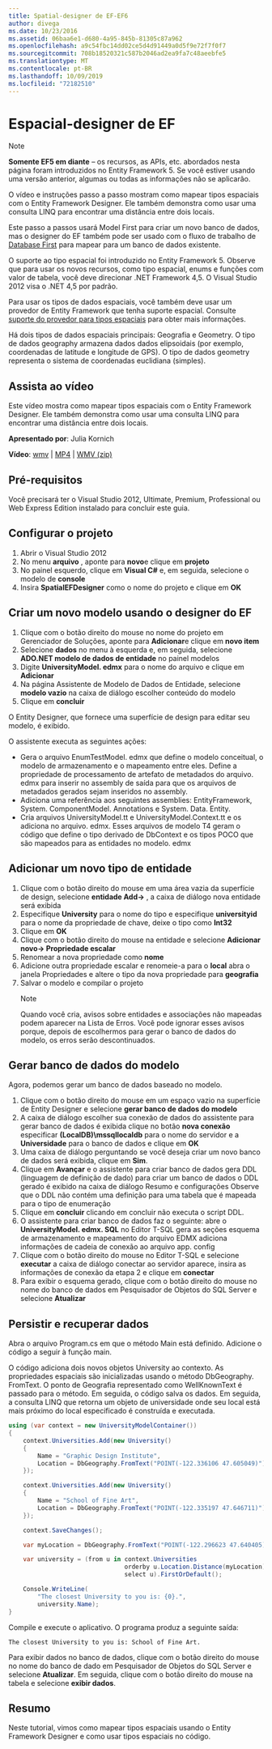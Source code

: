 ```yaml
---
title: Spatial-designer de EF-EF6
author: divega
ms.date: 10/23/2016
ms.assetid: 06baa6e1-d680-4a95-845b-81305c87a962
ms.openlocfilehash: a9c54fbc14dd02ce5d4d91449a0d5f9e72f7f0f7
ms.sourcegitcommit: 708b18520321c587b2046ad2ea9fa7c48aeebfe5
ms.translationtype: MT
ms.contentlocale: pt-BR
ms.lasthandoff: 10/09/2019
ms.locfileid: "72182510"
---
```

# <a name="spatial---ef-designer"></a>Espacial-designer de EF
> [!NOTE]
> **Somente EF5 em diante** – os recursos, as APIs, etc. abordados nesta página foram introduzidos no Entity Framework 5. Se você estiver usando uma versão anterior, algumas ou todas as informações não se aplicarão.

O vídeo e instruções passo a passo mostram como mapear tipos espaciais com o Entity Framework Designer. Ele também demonstra como usar uma consulta LINQ para encontrar uma distância entre dois locais.

Este passo a passos usará Model First para criar um novo banco de dados, mas o designer do EF também pode ser usado com o fluxo de trabalho de [Database First](~/ef6/modeling/designer/workflows/database-first.md) para mapear para um banco de dados existente.

O suporte ao tipo espacial foi introduzido no Entity Framework 5. Observe que para usar os novos recursos, como tipo espacial, enums e funções com valor de tabela, você deve direcionar .NET Framework 4,5. O Visual Studio 2012 visa o .NET 4,5 por padrão.

Para usar os tipos de dados espaciais, você também deve usar um provedor de Entity Framework que tenha suporte espacial. Consulte [suporte do provedor para tipos espaciais](~/ef6/fundamentals/providers/spatial-support.md) para obter mais informações.

Há dois tipos de dados espaciais principais: Geografia e Geometry. O tipo de dados geography armazena dados dados elipsoidais (por exemplo, coordenadas de latitude e longitude de GPS). O tipo de dados geometry representa o sistema de coordenadas euclidiana (simples).

## <a name="watch-the-video"></a>Assista ao vídeo
Este vídeo mostra como mapear tipos espaciais com o Entity Framework Designer. Ele também demonstra como usar uma consulta LINQ para encontrar uma distância entre dois locais.

**Apresentado por**: Julia Kornich

**Vídeo**: [wmv](https://download.microsoft.com/download/E/C/9/EC9E6547-8983-4C1F-A919-D33210E4B213/HDI-ITPro-MSDN-winvideo-spatialwithdesigner.wmv) | [MP4](https://download.microsoft.com/download/E/C/9/EC9E6547-8983-4C1F-A919-D33210E4B213/HDI-ITPro-MSDN-mp4video-spatialwithdesigner.m4v) | [WMV (zip)](https://download.microsoft.com/download/E/C/9/EC9E6547-8983-4C1F-A919-D33210E4B213/HDI-ITPro-MSDN-winvideo-spatialwithdesigner.zip)

## <a name="pre-requisites"></a>Pré-requisitos

Você precisará ter o Visual Studio 2012, Ultimate, Premium, Professional ou Web Express Edition instalado para concluir este guia.

## <a name="set-up-the-project"></a>Configurar o projeto

1.  Abrir o Visual Studio 2012
2.  No menu **arquivo** , aponte para **novo**e clique em **projeto**
3.  No painel esquerdo, clique em **Visual C\#** e, em seguida, selecione o modelo de **console**
4.  Insira **SpatialEFDesigner** como o nome do projeto e clique em **OK**

## <a name="create-a-new-model-using-the-ef-designer"></a>Criar um novo modelo usando o designer do EF

1.  Clique com o botão direito do mouse no nome do projeto em Gerenciador de Soluções, aponte para **Adicionar**e clique em **novo item**
2.  Selecione **dados** no menu à esquerda e, em seguida, selecione **ADO.NET modelo de dados de entidade** no painel modelos
3.  Digite **UniversityModel. edmx** para o nome do arquivo e clique em **Adicionar**
4.  Na página Assistente de Modelo de Dados de Entidade, selecione **modelo vazio** na caixa de diálogo escolher conteúdo do modelo
5.  Clique em **concluir**

O Entity Designer, que fornece uma superfície de design para editar seu modelo, é exibido.

O assistente executa as seguintes ações:

-   Gera o arquivo EnumTestModel. edmx que define o modelo conceitual, o modelo de armazenamento e o mapeamento entre eles. Define a propriedade de processamento de artefato de metadados do arquivo. edmx para inserir no assembly de saída para que os arquivos de metadados gerados sejam inseridos no assembly.
-   Adiciona uma referência aos seguintes assemblies: EntityFramework, System. ComponentModel. Annotations e System. Data. Entity.
-   Cria arquivos UniversityModel.tt e UniversityModel.Context.tt e os adiciona no arquivo. edmx. Esses arquivos de modelo T4 geram o código que define o tipo derivado de DbContext e os tipos POCO que são mapeados para as entidades no modelo. edmx

## <a name="add-a-new-entity-type"></a>Adicionar um novo tipo de entidade

1.  Clique com o botão direito do mouse em uma área vazia da superfície de design, selecione **entidade Add-&gt;** , a caixa de diálogo nova entidade será exibida
2.  Especifique **University** para o nome do tipo e especifique **universityid** para o nome da propriedade de chave, deixe o tipo como **Int32**
3.  Clique em **OK**
4.  Clique com o botão direito do mouse na entidade e selecione **Adicionar novo-&gt; Propriedade escalar**
5.  Renomear a nova propriedade como **nome**
6.  Adicione outra propriedade escalar e renomeie-a para o **local** abra o janela Propriedades e altere o tipo da nova propriedade para **geografia**
7.  Salvar o modelo e compilar o projeto
    > [!NOTE]
    > Quando você cria, avisos sobre entidades e associações não mapeadas podem aparecer na Lista de Erros. Você pode ignorar esses avisos porque, depois de escolhermos para gerar o banco de dados do modelo, os erros serão descontinuados.

## <a name="generate-database-from-model"></a>Gerar banco de dados do modelo

Agora, podemos gerar um banco de dados baseado no modelo.

1.  Clique com o botão direito do mouse em um espaço vazio na superfície de Entity Designer e selecione **gerar banco de dados do modelo**
2.  A caixa de diálogo escolher sua conexão de dados do assistente para gerar banco de dados é exibida clique no botão **nova conexão** especificar **(LocalDB)\\mssqllocaldb** para o nome do servidor e a **Universidade** para o banco de dados e clique em **OK**
3.  Uma caixa de diálogo perguntando se você deseja criar um novo banco de dados será exibida, clique em **Sim**.
4.  Clique em **Avançar** e o assistente para criar banco de dados gera DDL (linguagem de definição de dado) para criar um banco de dados o DDL gerado é exibido na caixa de diálogo Resumo e configurações Observe que o DDL não contém uma definição para uma tabela que é mapeada para o tipo de enumeração
5.  Clique em **concluir** clicando em concluir não executa o script DDL.
6.  O assistente para criar banco de dados faz o seguinte: abre o **UniversityModel. edmx. SQL** no Editor T-SQL gera as seções esquema de armazenamento e mapeamento do arquivo EDMX adiciona informações de cadeia de conexão ao arquivo app. config
7.  Clique com o botão direito do mouse no Editor T-SQL e selecione **executar** a caixa de diálogo conectar ao servidor aparece, insira as informações de conexão da etapa 2 e clique em **conectar**
8.  Para exibir o esquema gerado, clique com o botão direito do mouse no nome do banco de dados em Pesquisador de Objetos do SQL Server e selecione **Atualizar**

## <a name="persist-and-retrieve-data"></a>Persistir e recuperar dados

Abra o arquivo Program.cs em que o método Main está definido. Adicione o código a seguir à função main.

O código adiciona dois novos objetos University ao contexto. As propriedades espaciais são inicializadas usando o método DbGeography. FromText. O ponto de Geografia representado como WellKnownText é passado para o método. Em seguida, o código salva os dados. Em seguida, a consulta LINQ que retorna um objeto de universidade onde seu local está mais próximo do local especificado é construída e executada.

``` csharp
using (var context = new UniversityModelContainer())
{
    context.Universities.Add(new University()
    {
        Name = "Graphic Design Institute",
        Location = DbGeography.FromText("POINT(-122.336106 47.605049)"),
    });

    context.Universities.Add(new University()
    {
        Name = "School of Fine Art",
        Location = DbGeography.FromText("POINT(-122.335197 47.646711)"),
    });

    context.SaveChanges();

    var myLocation = DbGeography.FromText("POINT(-122.296623 47.640405)");

    var university = (from u in context.Universities
                                orderby u.Location.Distance(myLocation)
                                select u).FirstOrDefault();

    Console.WriteLine(
        "The closest University to you is: {0}.",
        university.Name);
}
```

Compile e execute o aplicativo. O programa produz a seguinte saída:

```console
The closest University to you is: School of Fine Art.
```

Para exibir dados no banco de dados, clique com o botão direito do mouse no nome do banco de dado em Pesquisador de Objetos do SQL Server e selecione **Atualizar**. Em seguida, clique com o botão direito do mouse na tabela e selecione **exibir dados**.

## <a name="summary"></a>Resumo

Neste tutorial, vimos como mapear tipos espaciais usando o Entity Framework Designer e como usar tipos espaciais no código. 
